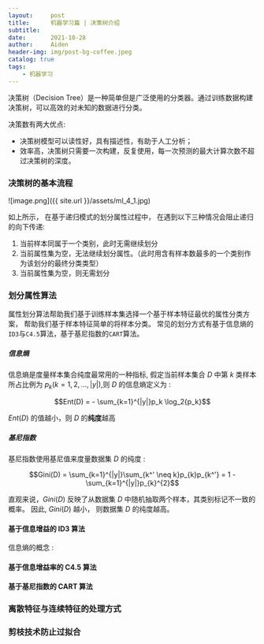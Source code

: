 ```yaml
---
layout:     post
title:      机器学习篇 | 决策树介绍
subtitle:   
date:       2021-10-28
author:     Aiden
header-img: img/post-bg-coffee.jpeg
catalog: true 
tags:
    - 机器学习
---
```



决策树（Decision Tree）是一种简单但是广泛使用的分类器。通过训练数据构建决策树，可以高效的对未知的数据进行分类。

决策数有两大优点:

- 决策树模型可以读性好，具有描述性，有助于人工分析；
- 效率高，决策树只需要一次构建，反复使用，每一次预测的最大计算次数不超过决策树的深度。


### 决策树的基本流程

![image.png]({{ site.url }}/assets/ml_4_1.jpg)

如上所示， 在基于递归模式的划分属性过程中， 在遇到以下三种情况会阻止递归的向下传递: 

1. 当前样本同属于一个类别，此时无需继续划分
2. 当前属性集为空，无法继续划分属性。（此时用含有样本数最多的一个类别作为该划分的最终分类类型）
3. 当前属性集为空，则无需划分

### 划分属性算法

属性划分算法帮助我们基于训练样本集选择一个基于样本特征最优的属性分类方案，
帮助我们基于样本特征简单的将样本分类。
常见的划分方式有基于信息熵的`ID3`与`C4.5`算法，基于基尼指数的`CART`算法。


##### 信息熵

信息熵是度量样本集合纯度最常用的一种指标, 假定当前样本集合 $D$ 中第 $k$ 类样本所占比例为 $p_k(k=1,2,...,|y|)$,则 $D$ 的信息熵定义为 : 

$$Ent(D) = - \sum_{k=1}^{|y|}p_k \log_2{p_k}$$

$Ent(D)$ 的值越小，则 $D$ 的**纯度**越高

##### 基尼指数

基尼指数使用基尼值来度量数据集 $D$ 的纯度 :

$$Gini(D) = \sum_{k=1}^{|y|}\sum_{k^' \neq k}p_{k}p_{k^'} = 1 - \sum_{k=1}^{|y|}p_{k}^{2}$$

直观来说，$Gini(D)$ 反映了从数据集 $D$ 中随机抽取两个样本，其类别标记不一致的概率。
因此, $Gini(D)$ 越小， 则数据集 $D$ 的纯度越高。


#### 基于信息增益的 ID3 算法

信息熵的概念 : 



#### 基于信息增益率的 C4.5 算法

#### 基于基尼指数的 CART 算法

### 离散特征与连续特征的处理方式

### 剪枝技术防止过拟合

